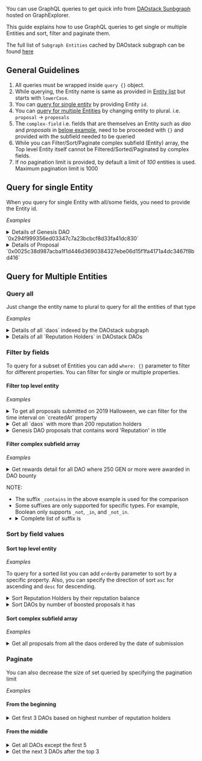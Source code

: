 You can use GraphQL queries to get quick info from [DAOstack Sunbgraph](https://thegraph.com/explorer/subgraph/daostack/master) hosted on GraphExplorer.

This guide explains how to use GraphQL queries to get single or multiple Entities and sort, filter and paginate them.

The full list of `Subgraph Entities` cached by DAOstack subgraph can be found [here](../Entity)

## General Guidelines

  1. All queries must be wrapped inside `query {}` object.
  2. While querying, the Entity name is same as provided in [Entity list](../Entity) but starts with `lowerCase`.
  3. You can [query for single entity](#query-for-single-entity) by providing Entity `id`.
  4. You can [query for multiple Entities](#query-for-multiple-entities) by changing entity to plural. i.e. `proposal` -> `proposals`   
  5. The `complex-field` i.e. fields that are themselves an Entity such as *dao* and *proposals* in [below example](#query-for-single-entity), need to be proceeded with `{}` and provided with the subfield needed to be queried
  6. While you can Filter/Sort/Paginate complex subfield (Entity) array, the Top level Entity itself cannot be Filtered/Sorted/Paginated by complex fields.
  7. If no pagination limit is provided, by default a limit of *100* entities is used. Maximum pagination limit is 1000

## Query for single Entity

When you query for single Entity with all/some fields, you need to provide the Entity id.

*Examples*
<details>
  <summary> Details of Genesis DAO `0x294f999356ed03347c7a23bcbcf8d33fa41dc830` </summary>

  <body>
```
query {
  dao (id: "0x294f999356ed03347c7a23bcbcf8d33fa41dc830") {
    name
    numberOfQueuedProposals
    numberOfBoostedProposals
    numberOfPreBoostedProposals
    proposals{
      title
    }
    reputationHoldersCount
  }
}
```
  </body>
</details>

<details>
  <summary> Details of Proposal `0x0025c38d987acba1f1d446d3690384327ebe06d15f1fa4171a4dc3467f8bd416` </summary>

<body>
```
query {
  proposal (id: "0x0025c38d987acba1f1d446d3690384327ebe06d15f1fa4171a4dc3467f8bd416") {
    proposer
    createdAt
    expiresInQueueAt
    title
    votesFor
    votesAgainst
    dao {
      id
      name
    }
  }
}
```
</body>
</details>

## Query for Multiple Entities
 
### Query all

Just change the entity name to plural to query for all the entities of that type

*Examples*
<details>
  <summary> Details of all `daos` indexed by the DAOstack subgraph </summary>

  <body>
```
query {
  daos{
    name
    id
    reputationHoldersCount
    proposals{
      id
      title
    }
  }
}
```
  </body>
</details>

<details>
  <summary> Details of all `Reputation Holders` in DAOstack DAOs </summary>

  <body>
```
query {
  reputationHolders {
    id
    address
    balance
    dao{
      name
    }
  }
}
```
  </body>
</details>

### Filter by fields

To query for a subset of Entities you can add `where: {}` parameter to filter for different properties. You can filter for single or multiple properties.

#### Filter top level entity

*Examples*

<details>
  <summary> To get all proposals submitted on 2019 Halloween, we can filter for the time interval on `createdAt` property </summary>

  <body>
```
query {
  proposals (
    where : {
      createdAt_gt: 1572480000,
      createdAt_lt: 1572566400
    }
  ) {
    id
  	title
    dao {
      name
    }
  }
}
```
  </body>
</details>

<details>
  <summary> Get all `daos` with more than 200 reputation holders </summary>

  <body>
```
query {
  daos (
    where: {
      reputationHoldersCount_gt: 200
  }) {
    name
    reputationHoldersCount
  }
}
```
  </body>
</details>

<details>
  <summary> Genesis DAO proposals that contains word 'Reputation' in title
  </summary>

  <body>
```
query {
  proposals (
    where: {
      dao: "0x294f999356ed03347c7a23bcbcf8d33fa41dc830"
      title_contains: "Reputation"
    }
  ){
    title
    dao{
      name
    }
  }
}
```
  </body>
</details>

#### Filter complex subfield array

*Examples*

<details>
  <summary> Get rewards detail for all DAO where 250 GEN or more were awarded in DAO bounty </summary>

  <body>
```
query { 
  daos {
    name
		rewards (
      where: {
        daoBountyForStaker_gte: "250000000000000000000"
      }
    ){
      proposal {
        id
      }
      daoBountyForStaker
    }
  }
}
```
  </body>
</details>

NOTE:
  
  - The suffix `_contains` in the above example is used for the comparison
  - Some suffixes are only supported for specific types. For example, Boolean only supports `_not`, `_in`, and `_not_in`.
  - <details>
    <summary> Complete list of suffix is </summary>
    - _not
    - _gt
    - _lt
    - _gte
    - _lte
    - _in
    - _not_in
    - _contains
    - _not_contains
    - _starts_with
    - _ends_with
    - _not_starts_with
    - _not_ends_with
  </details>

### Sort by field values

#### Sort top level entity

*Examples*

To query for a sorted list you can add `orderBy` parameter to sort by a specific property. Also, you can specify the direction of sort `asc` for ascending and `desc` for descending.

<details>
  <summary> Sort Reputation Holders by their reputation balance</summary>

  <body>
```
query {
  reputationHolders(
    orderBy: balance,
    orderDirection: desc
  ){
    address
    balance
  }
}
```
  </body>
</details>

<details>
  <summary> Sort DAOs by number of boosted proposals it has </summary>

  <body>
```
query {
  daos (
    orderBy: numberOfBoostedProposals,
    orderDirection: asc
  ) {
    name
    numberOfBoostedProposals
  }
}
```
  </body>
</details>

#### Sort complex subfield array

*Examples*

<details>
  <summary> Get all proposals from all the daos ordered by the date of submission </summary>

  <body>
```
query { 
  daos {
  	proposals (
      orderBy: createdAt,
      orderDirection: desc
    ){
      title
    }
  }
}
```
  </body>
</details>

### Paginate

You can also decrease the size of set queried by specifying the pagination limit

*Examples*

#### From the beginning

<details>
  <summary> Get first 3 DAOs based on highest number of reputation holders </summary>

  <body>
```
query{
  daos (
    first: 3
    orderBy: reputationHoldersCount
    orderDirection: desc
  ) {
    name
    numberOfBoostedProposals
  }
}
```
  </body>
</details>

#### From the middle

<details>
  <summary> Get all DAOs except the first 5 </summary>

  <body>
```
query{
  daos (
    skip: 5
    orderBy: reputationHoldersCount
    orderDirection: desc
  ) {
    name
    numberOfBoostedProposals
  }
}
```
  </body>
</details>

<details>
  <summary> Get the next 3 DAOs after the top 3 </summary>

  <body>
```
query {
  daos (
    skip: 3
    first: 3
    orderBy: reputationHoldersCount
    orderDirection: desc
  ) {

    You
  	name
 		reputationHoldersCount
	}
}
```
  </body>
</details>

NOTE: There is a limit of 1000 entities per query.

### Combine them all ...

You can combine the above parameters to create a more complex query

*Examples*

<details>
  <summary> Get top 6 boosted proposals that belong to either Genesis Alpha or DutchX  </summary>

  <body>
```
query{
  proposals(
    where: {
      dao_in: [
        "0x294f999356ed03347c7a23bcbcf8d33fa41dc830",
        "0x519b70055af55a007110b4ff99b0ea33071c720a"
      ]
      stage: "Boosted"
    }
    orderBy: createdAt
    orderDirection: asc
    first: 6
  ){
    title
    dao{
      name
    }
  }
}
```
  </body>
</details>


<details>
  <summary> Get top 3 reputation holders from all DAOstack </summary>

  <body>
```
query { 
  daos {
    name
  	reputationHolders (
      orderBy: balance
      orderDirection: desc
      first: 3
    ){
      address
      balance
      
    }
  }
}
```
  </body>
</details>
